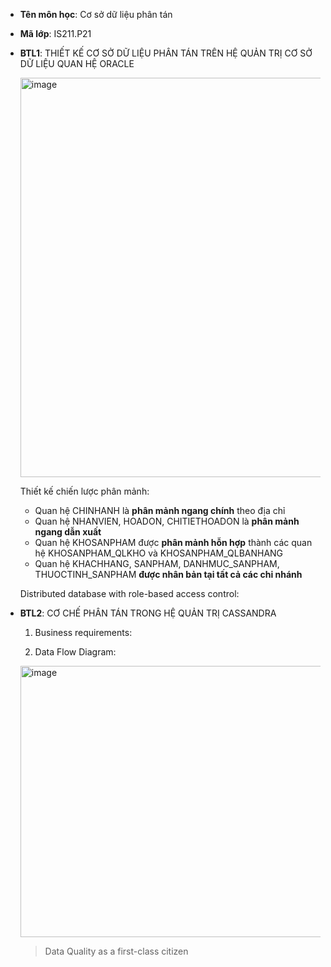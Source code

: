- **Tên môn học**: Cơ sở dữ liệu phân tán
- **Mã lớp**: IS211.P21
- **BTL1**: THIẾT KẾ CƠ SỞ DỮ LIỆU PHÂN TÁN TRÊN HỆ QUẢN TRỊ CƠ SỞ DỮ LIỆU QUAN HỆ ORACLE
  
  <img width="1276" height="639" alt="image" src="https://github.com/user-attachments/assets/641cb496-50c4-4457-a98b-3877fd7e6bbc" />

  Thiết kế chiến lược phân mảnh:
  - Quan hệ CHINHANH là **phân mảnh ngang chính** theo địa chỉ
  - Quan hệ NHANVIEN, HOADON, CHITIETHOADON là **phân mảnh ngang dẫn xuất**
  - Quan hệ KHOSANPHAM được **phân mảnh hỗn hợp** thành các quan hệ  KHOSANPHAM_QLKHO và KHOSANPHAM_QLBANHANG
  - Quan hệ KHACHHANG, SANPHAM, DANHMUC_SANPHAM, THUOCTINH_SANPHAM **được nhân bản tại tất cả các chi nhánh**
    
  Distributed database with role-based access control:
  
- **BTL2**: CƠ CHẾ PHÂN TÁN TRONG HỆ QUẢN TRỊ CASSANDRA

  1. Business requirements:
  
  2. Data Flow Diagram: 
  <img width="1128" height="434" alt="image" src="https://github.com/user-attachments/assets/c3f91257-0aff-420a-918d-69283d6aa2bb" />

  
  > Data Quality as a first-class citizen 
